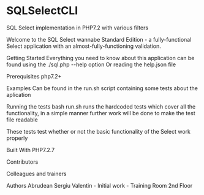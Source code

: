 # SQLSelectCLI
SQL Select implementation in PHP7.2 with various filters

Welcome to the SQL Select wannabe Standard Edition - a fully-functional Select application with an almost-fully-functioning validation.

Getting Started
Everything you need to know about this application can be found using the ./sql.php --help option 
Or reading the help.json file

Prerequisites
php7.2+

Examples
Can be found in the run.sh script containing some tests about the aplication


Running the tests
bash run.sh runs the hardcoded tests which cover all the functionality, in a simple manner
further work will be done to make the test file readable

These tests test whether or not the basic functionality of the Select work properly

Built With
PHP7.2.7


Contributors

Colleagues and trainers


Authors
Abrudean Sergiu Valentin - Initial work - Training Room 2nd Floor
